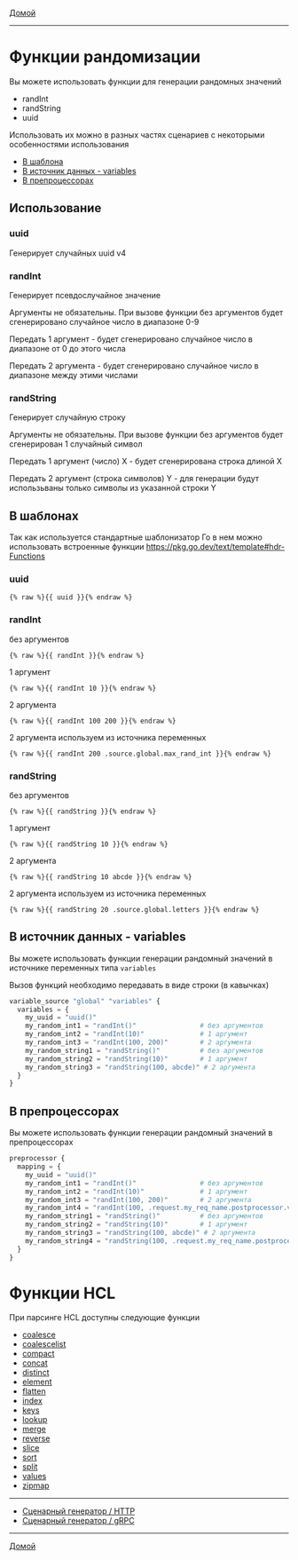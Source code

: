 [Домой](../index.md)

---

# Функции рандомизации

Вы можете использовать функции для генерации рандомных значений

- randInt
- randString
- uuid

Использовать их можно в разных частях сценариев с некоторыми особенностями использования 

- [В шаблона](#в-шаблонах)
- [В источник данных - variables](#в-источнике-данных---variables)
- [В препроцессорах](#в-препроцессорах)

## Использование

### uuid

Генерирует случайных uuid v4

### randInt

Генерирует псевдослучайное значение

Аргументы не обязательны. При вызове функции без аргументов будет сгенерировано случайное число в диапазоне 0-9

Передать 1 аргумент - будет сгенерировано случайное число в диапазоне от 0 до этого числа

Передать 2 аргумента - будет сгенерировано случайное число в диапазоне между этими числами

### randString

Генерирует случайную строку

Аргументы не обязательны. При вызове функции без аргументов будет сгенерирован 1 случайный символ

Передать 1 аргумент (число) X - будет сгенерирована строка длиной X

Передать 2 аргумент (строка символов) Y - для генерации будут использьваны только символы из указанной строки Y

## В шаблонах

Так как используется стандартные шаблонизатор Го в нем можно использовать встроенные функции
https://pkg.go.dev/text/template#hdr-Functions

### uuid

```gotemplate
{% raw %}{{ uuid }}{% endraw %}
```

### randInt

без аргументов
```gotemplate
{% raw %}{{ randInt }}{% endraw %}
```

1 аргумент
```gotemplate
{% raw %}{{ randInt 10 }}{% endraw %}
```

2 аргумента
```gotemplate
{% raw %}{{ randInt 100 200 }}{% endraw %}
```

2 аргумента используем из источника переменных
```gotemplate
{% raw %}{{ randInt 200 .source.global.max_rand_int }}{% endraw %} 
```

### randString

без аргументов
```gotemplate
{% raw %}{{ randString }}{% endraw %}
```

1 аргумент
```gotemplate
{% raw %}{{ randString 10 }}{% endraw %}
```

2 аргумента
```gotemplate
{% raw %}{{ randString 10 abcde }}{% endraw %}
```

2 аргумента используем из источника переменных
```gotemplate
{% raw %}{{ randString 20 .source.global.letters }}{% endraw %}
```

## В источник данных - variables

Вы можете использовать функции генерации рандомный значений в источнике переменных типа `variables`

Вызов функций необходимо передавать в виде строки (в кавычках)

```terraform
variable_source "global" "variables" {
  variables = {
    my_uuid = "uuid()"
    my_random_int1 = "randInt()"                # без аргументов
    my_random_int2 = "randInt(10)"              # 1 аргумент
    my_random_int3 = "randInt(100, 200)"        # 2 аргумента
    my_random_string1 = "randString()"          # без аргументов
    my_random_string2 = "randString(10)"        # 1 аргумент
    my_random_string3 = "randString(100, abcde)" # 2 аргумента
  }
}
```

## В препроцессорах

Вы можете использовать функции генерации рандомный значений в препроцессорах

```terraform
preprocessor {
  mapping = {
    my_uuid = "uuid()"
    my_random_int1 = "randInt()"                # без аргументов
    my_random_int2 = "randInt(10)"              # 1 аргумент
    my_random_int3 = "randInt(100, 200)"        # 2 аргумента
    my_random_int4 = "randInt(100, .request.my_req_name.postprocessor.var_from_response)" # 2 аргумента используем из ответа запроса my_req_name
    my_random_string1 = "randString()"          # без аргументов
    my_random_string2 = "randString(10)"        # 1 аргумент
    my_random_string3 = "randString(100, abcde)" # 2 аргумента
    my_random_string4 = "randString(100, .request.my_req_name.postprocessor.var_from_response)"  # 2 аргумента используем из ответа запроса my_req_name
  }
}
```

# Функции HCL

При парсинге HCL доступны следующие функции

- [coalesce](https://developer.hashicorp.com/packer/docs/templates/hcl_templates/functions/collection/coalesce)
- [coalescelist](https://developer.hashicorp.com/packer/docs/templates/hcl_templates/functions/collection/coalescelist)
- [compact](https://developer.hashicorp.com/packer/docs/templates/hcl_templates/functions/collection/compact)
- [concat](https://developer.hashicorp.com/packer/docs/templates/hcl_templates/functions/collection/concat)
- [distinct](https://developer.hashicorp.com/packer/docs/templates/hcl_templates/functions/collection/distinct)
- [element](https://developer.hashicorp.com/packer/docs/templates/hcl_templates/functions/collection/element)
- [flatten](https://developer.hashicorp.com/packer/docs/templates/hcl_templates/functions/collection/flatten)
- [index](https://developer.hashicorp.com/packer/docs/templates/hcl_templates/functions/collection/index-fn)
- [keys](https://developer.hashicorp.com/packer/docs/templates/hcl_templates/functions/collection/keys)
- [lookup](https://developer.hashicorp.com/packer/docs/templates/hcl_templates/functions/collection/lookup)
- [merge](https://developer.hashicorp.com/packer/docs/templates/hcl_templates/functions/collection/merge)
- [reverse](https://developer.hashicorp.com/packer/docs/templates/hcl_templates/functions/collection/reverse)
- [slice](https://developer.hashicorp.com/packer/docs/templates/hcl_templates/functions/collection/slice)
- [sort](https://developer.hashicorp.com/packer/docs/templates/hcl_templates/functions/collection/sort)
- [split](https://developer.hashicorp.com/packer/docs/templates/hcl_templates/functions/string/split)
- [values](https://developer.hashicorp.com/packer/docs/templates/hcl_templates/functions/collection/values)
- [zipmap](https://developer.hashicorp.com/packer/docs/templates/hcl_templates/functions/collection/zipmap)

---

- [Сценарный генератор / HTTP](../scenario-http-generator.md)
- [Сценарный генератор / gRPC](../scenario-grpc-generator.md)

---

[Домой](../index.md)
